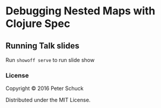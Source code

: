 # Debugging Nested Maps with Clojure Spec

## Running Talk slides

Run `showoff serve` to run slide show


### License

Copyright © 2016 Peter Schuck

Distributed under the MIT License.
